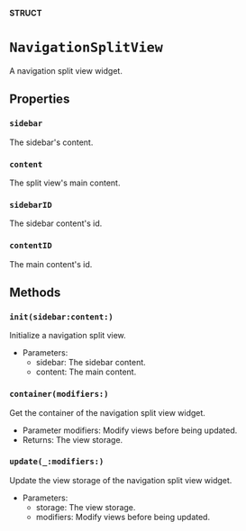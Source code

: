 **STRUCT**

# `NavigationSplitView`

A navigation split view widget.

## Properties
### `sidebar`

The sidebar's content.

### `content`

The split view's main content.

### `sidebarID`

The sidebar content's id.

### `contentID`

The main content's id.

## Methods
### `init(sidebar:content:)`

Initialize a navigation split view.
- Parameters:
  - sidebar: The sidebar content.
  - content: The main content.

### `container(modifiers:)`

Get the container of the navigation split view widget.
- Parameter modifiers: Modify views before being updated.
- Returns: The view storage.

### `update(_:modifiers:)`

Update the view storage of the navigation split view widget.
- Parameters:
    - storage: The view storage.
    - modifiers: Modify views before being updated.
